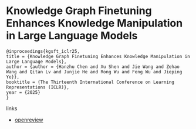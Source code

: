 # Knowledge Graph Finetuning Enhances Knowledge Manipulation in Large Language Models

```
@inproceedings{kgsft_iclr25,
title = {Knowledge Graph Finetuning Enhances Knowledge Manipulation in Large Language Models},
author = {author = {Hanzhu Chen and Xu Shen and Jie Wang and Zehao Wang and Qitan Lv and Junjie He and Rong Wu and Feng Wu and Jieping Ye}},
booktitle = {The Thirteenth International Conference on Learning Representations (ICLR)},
year = {2025}
}
```

links
- [openreview](https://openreview.net/forum?id=oMFOKjwaRS)

